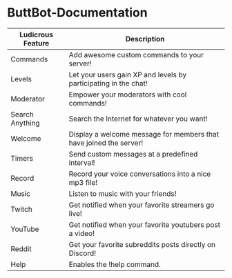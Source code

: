 # ButtBot-Documentation

|Ludicrous Feature|Description|
|-------|-----------|
|Commands|Add awesome custom commands to your server!|
|Levels|Let your users gain XP and levels by participating in the chat!|
|Moderator|Empower your moderators with cool commands!|
|Search Anything|Search the Internet for whatever you want!|
|Welcome|Display a welcome message for members that have joined the server!|
|Timers|Send custom messages at a predefined interval!|
|Record|Record your voice conversations into a nice mp3 file!|
|Music|Listen to music with your friends!|
|Twitch|Get notified when your favorite streamers go live!|
|YouTube|Get notified when your favorite youtubers post a video!|
|Reddit|Get your favorite subreddits posts directly on Discord!|
|Help|Enables the !help command.|
